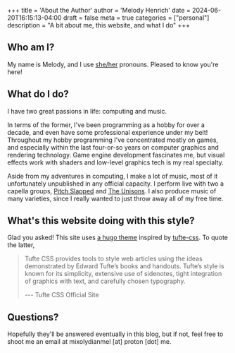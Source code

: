 +++
title = 'About the Author'
author = 'Melody Henrich'
date = 2024-06-20T16:15:13-04:00
draft = false
meta = true
categories = ["personal"]
description = "A bit about me, this website, and what I do"
+++
## Who am I?

My name is Melody, and I use [she/her](https://en.pronouns.page/@Mixolydian) pronouns. Pleased to know you're here!

## What do I do?

I have two great passions in life: computing and music.

In terms of the former, I've been programming as a hobby for over a decade, and
even have some professional experience under my belt! Throughout my hobby
programming I've concentrated mostly on games, and especially within the last
four-or-so years on computer graphics and rendering technology. Game engine
development fascinates me, but visual effects work with shaders and low-level
graphics tech is my real specialty.

Aside from my adventures in computing, I make a lot of music, most of it
unfortunately unpublished in any official capacity. I perform live with two a
capella groups, [Pitch Slapped](https://www.pitchslappedacappella.biz/album)
and [The Unisons](https://neunisons.com/music-releases). I also produce music
of many varieties, since I really wanted to just throw away all of my free
time.

## What's this website doing with this style?

Glad you asked! This site uses [a hugo theme](https://github.com/loikein/hugo-tufte) inspired by [tufte-css](https://edwardtufte.github.io/tufte-css/). To quote the latter,

> Tufte CSS provides tools to style web articles using the ideas demonstrated
> by Edward Tufte’s books and handouts. Tufte’s style is known for its
> simplicity, extensive use of sidenotes, tight integration of graphics with
> text, and carefully chosen typography.
>
> --- Tufte CSS Official Site

## Questions?

Hopefully they'll be answered eventually in this blog, but if not, feel free to
shoot me an email at mixolydianmel \[at\] proton \[dot\] me.
